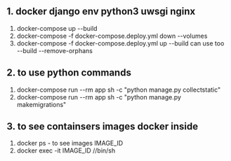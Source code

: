 ## 1. docker django env python3 uwsgi nginx
1. docker-compose up --build
2. docker-compose -f docker-compose.deploy.yml down --volumes
3. docker-compose -f docker-compose.deploy.yml up --build
can use too --build --remove-orphans

## 2. to use python commands
1. docker-compose run --rm app sh -c "python manage.py collectstatic"
2. docker-compose run --rm app sh -c "python manage.py makemigrations"

## 3. to see containsers images docker inside
1. docker ps - to see images IMAGE_ID
2. docker exec -it IMAGE_ID //bin/sh
